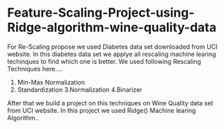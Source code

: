 # Feature-Scaling-Project-using-Ridge-algorithm-wine-quality-data

For Re-Scaling propose we used Diabetes data set downloaded from UCI website.
In this diabetes data set we applye all rescaling machine learing techinques to find which one is 
better.
We used following Rescaling Techniques here....
1. Min-Max Normalization
2. Standardization
3.Normalization
4.Binarizer


After that we build a project on this techniques on Wine Quality data set from UCI website.
In this project we used Ridge() Machine learing Algorithm..
